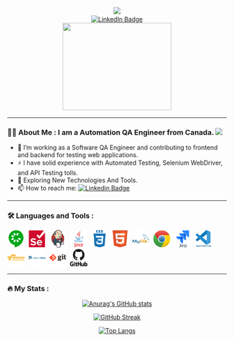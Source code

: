 <div id="header" align="center">
  <img src="https://media2.giphy.com/media/i4jKn7itdV2Tvjzj6Y/giphy.gif?cid=ecf05e47drh044po6pfu4tkr4lherj5v7yd3exzaumcms25t&rid=giphy.gif&ct=g" width="200"/>
</div>
<div align="center" id="badges">
  <a href ="https://www.linkedin.com/in/janette-bayle/">
    <img src="https://img.shields.io/badge/Janette-blue?style=for-the-badge&logo=linkedin&logoColor=white" alt="LinkedIn Badge"/>
  </a>
</div>
<div align="center">
  <img src="https://media.giphy.com/media/L1R1tvI9svkIWwpVYr/giphy.gif" width="250" height="200"/>
</div>

---

### :man_technologist: About Me : I am a Automation QA Engineer from Canada. <img src="https://media.giphy.com/media/j0PSvAi9IIQZHvVQTl/giphy.gif" width="30">
- :telescope: I’m working as a Software QA Engineer and contributing to frontend and backend for testing web applications.
- :zap: I have solid experience with Automated Testing, Selenium WebDriver, and API Testing tolls.
- :seedling: Exploring New Technologies And Tools.
- :mailbox: How to reach me: [![Linkedin Badge](https://img.shields.io/badge/-Janette-blue?style=flat&logo=Linkedin&logoColor=white)](https://www.linkedin.com/in/janette-bayle/)

---

### :hammer_and_wrench: Languages and Tools :
<div>
  <img src="https://github.com/devicons/devicon/blob/master/icons/cucumber/cucumber-plain.svg" title="Cucumber" alt="Cucumber" width="40" height="40"/>&nbsp;
  <img src="https://github.com/devicons/devicon/blob/master/icons/selenium/selenium-original.svg" title="Selenium" alt="Selenium" width="40" height="40"/>&nbsp;
  <img src="https://github.com/devicons/devicon/blob/master/icons/jenkins/jenkins-original.svg" title="Jenkins" alt="Jenkins" width="40" height="40"/>&nbsp;
  <img src="https://github.com/devicons/devicon/blob/master/icons/java/java-original-wordmark.svg" title="Java" alt="Java" width="40" height="40"/>&nbsp;
  <img src="https://github.com/devicons/devicon/blob/master/icons/css3/css3-plain-wordmark.svg"  title="CSS3" alt="CSS" width="40" height="40"/>&nbsp;
  <img src="https://github.com/devicons/devicon/blob/master/icons/html5/html5-original.svg" title="HTML5" alt="HTML" width="40" height="40"/>&nbsp;
  <img src="https://github.com/devicons/devicon/blob/master/icons/mysql/mysql-original-wordmark.svg" title="MySQL"  alt="MySQL" width="40" height="40"/>&nbsp;
  <img src="https://github.com/devicons/devicon/blob/master/icons/chrome/chrome-original.svg" title="Chrome" alt="Chrome" width="40" height="40"/>&nbsp;
  <img src="https://github.com/devicons/devicon/blob/master/icons/jira/jira-original-wordmark.svg" title="Jira" alt="Jira" width="40" height="40"/>&nbsp;
  <img src="https://github.com/devicons/devicon/blob/master/icons/vscode/vscode-original-wordmark.svg" title="VScode" alt="VScode" width="40" height="40"/>&nbsp;
  <img src="https://github.com/devicons/devicon/blob/master/icons/amazonwebservices/amazonwebservices-plain-wordmark.svg" title="AWS" alt="AWS" width="40" height="40"/>&nbsp;
  <img src="https://github.com/devicons/devicon/blob/master/icons/intellij/intellij-original-wordmark.svg" title="IntelliJ" alt="IntelliJ" width="40" height="40"/>&nbsp;
  <img src="https://github.com/devicons/devicon/blob/master/icons/git/git-original-wordmark.svg" title="Git" **alt="Git" width="40" height="40"/>&nbsp;
  <img src="https://github.com/devicons/devicon/blob/master/icons/github/github-original-wordmark.svg" title="GitHub" alt="GitHub" width="40" height="40"/>&nbsp;
  
</div>

---

### :fire: My Stats :
<div align="center">
  
[![Anurag's GitHub stats](https://github-readme-stats.vercel.app/api?username=Yelbay&theme=light)](https://github.com/anuraghazra/github-readme-stats)
  
  </div>
<div align="center">
  
[![GitHub Streak](http://github-readme-streak-stats.herokuapp.com?user=Yelbay&theme=light)](https://git.io/streak-stats)
  
  </div>
  
  <div align="center">
  
  [![Top Langs](https://github-readme-stats.vercel.app/api/top-langs/?username=Yelbay&layout=compact&theme=vision-friendly-light)](https://github.com/anuraghazra/github-readme-stats)
  
  </div>

